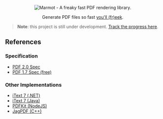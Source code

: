 <p align="center">
  <img alt="Marmot - A freaky fast PDF rendering library." src="https://user-images.githubusercontent.com/15202776/225741238-31eaf8f8-c7a3-4135-a385-71fcb2f6f967.png">
</p>

<p align="center">
Generate PDF files so fast <a href="https://youtu.be/syNumVb2kUs?t=8" target="_blank">you'll (fr)eek</a>.
</p>

> **Note**: this project is still under development. [Track the progress here](https://github.com/users/codewithkyle/projects/3).

## References

### Specification

- [PDF 2.0 Spec](https://www.iso.org/standard/75839.html)
- [PDF 1.7 Spec (free)](https://web.archive.org/web/20220226063926/https://www.adobe.com/content/dam/acom/en/devnet/pdf/pdfs/PDF32000_2008.pdf)

### Other Implementations

- [iText 7 (.NET)](https://github.com/itext/itext7-dotnet)
- [iText 7 (Java)](https://github.com/itext/itext7)
- [PDFKit (NodeJS)](https://pdfkit.org/)
- [JagPDF (C++)](https://github.com/jgresula/jagpdf)
